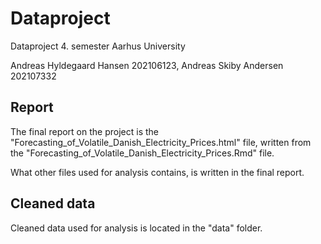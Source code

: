 # Dataproject
Dataproject 4. semester Aarhus University

Andreas Hyldegaard Hansen 202106123,
Andreas Skiby Andersen 202107332

## Report
The final report on the project is the "Forecasting_of_Volatile_Danish_Electricity_Prices.html" file,
written from the "Forecasting_of_Volatile_Danish_Electricity_Prices.Rmd" file.

What other files used for analysis contains, is written in the final report.

## Cleaned data
Cleaned data used for analysis is located in the "data" folder.